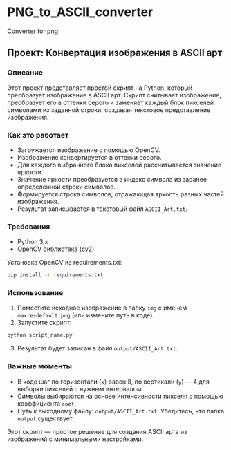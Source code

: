 # PNG_to_ASCII_converter
Converter for png

## Проект: Конвертация изображения в ASCII арт

### Описание
Этот проект представляет простой скрипт на Python, который преобразует изображение в ASCII арт. Скрипт считывает изображение, преобразует его в оттенки серого и заменяет каждый блок пикселей символами из заданной строки, создавая текстовое представление изображения.

### Как это работает
- Загружается изображение с помощью OpenCV.
- Изображение конвертируется в оттенки серого.
- Для каждого выбранного блока пикселей рассчитывается значение яркости.
- Значение яркости преобразуется в индекс символа из заранее определённой строки символов.
- Формируется строка символов, отражающая яркость разных частей изображения.
- Результат записывается в текстовый файл `ASCII_Art.txt`.

### Требования
- Python 3.x
- OpenCV библиотека (cv2)
  
Установка OpenCV из requirements.txt:
```bash
pip install -r requirements.txt
```

### Использование
1. Поместите исходное изображение в папку `img` с именем `maxresdefault.png` (или измените путь в коде).
2. Запустите скрипт:
```bash
python script_name.py
```
3. Результат будет записан в файл `output/ASCII_Art.txt`.

### Важные моменты
- В коде шаг по горизонтали (`x`) равен 8, по вертикали (`y`) — 4 для выборки пикселей с нужным интервалом.
- Символы выбираются на основе интенсивности пикселя с помощью коэффициента `coef`.
- Путь к выходному файлу: `output/ASCII_Art.txt`. Убедитесь, что папка `output` существует.

Этот скрипт — простое решение для создания ASCII арта из изображений с минимальными настройками.
